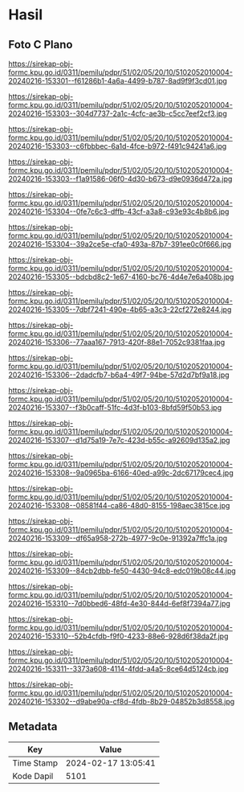 # Hasil

## Foto C Plano

https://sirekap-obj-formc.kpu.go.id/0311/pemilu/pdpr/51/02/05/20/10/5102052010004-20240216-153301--f61286b1-4a6a-4499-b787-8ad9f9f3cd01.jpg

https://sirekap-obj-formc.kpu.go.id/0311/pemilu/pdpr/51/02/05/20/10/5102052010004-20240216-153303--304d7737-2a1c-4cfc-ae3b-c5cc7eef2cf3.jpg

https://sirekap-obj-formc.kpu.go.id/0311/pemilu/pdpr/51/02/05/20/10/5102052010004-20240216-153303--c6fbbbec-6a1d-4fce-b972-f491c94241a6.jpg

https://sirekap-obj-formc.kpu.go.id/0311/pemilu/pdpr/51/02/05/20/10/5102052010004-20240216-153303--f1a91586-06f0-4d30-b673-d9e0936d472a.jpg

https://sirekap-obj-formc.kpu.go.id/0311/pemilu/pdpr/51/02/05/20/10/5102052010004-20240216-153304--0fe7c6c3-dffb-43cf-a3a8-c93e93c4b8b6.jpg

https://sirekap-obj-formc.kpu.go.id/0311/pemilu/pdpr/51/02/05/20/10/5102052010004-20240216-153304--39a2ce5e-cfa0-493a-87b7-391ee0c0f666.jpg

https://sirekap-obj-formc.kpu.go.id/0311/pemilu/pdpr/51/02/05/20/10/5102052010004-20240216-153305--bdcbd8c2-1e67-4160-bc76-4d4e7e6a408b.jpg

https://sirekap-obj-formc.kpu.go.id/0311/pemilu/pdpr/51/02/05/20/10/5102052010004-20240216-153305--7dbf7241-490e-4b65-a3c3-22cf272e8244.jpg

https://sirekap-obj-formc.kpu.go.id/0311/pemilu/pdpr/51/02/05/20/10/5102052010004-20240216-153306--77aaa167-7913-420f-88e1-7052c9381faa.jpg

https://sirekap-obj-formc.kpu.go.id/0311/pemilu/pdpr/51/02/05/20/10/5102052010004-20240216-153306--2dadcfb7-b6a4-49f7-94be-57d2d7bf9a18.jpg

https://sirekap-obj-formc.kpu.go.id/0311/pemilu/pdpr/51/02/05/20/10/5102052010004-20240216-153307--f3b0caff-51fc-4d3f-b103-8bfd59f50b53.jpg

https://sirekap-obj-formc.kpu.go.id/0311/pemilu/pdpr/51/02/05/20/10/5102052010004-20240216-153307--d1d75a19-7e7c-423d-b55c-a92609d135a2.jpg

https://sirekap-obj-formc.kpu.go.id/0311/pemilu/pdpr/51/02/05/20/10/5102052010004-20240216-153308--9a0965ba-6166-40ed-a99c-2dc67179cec4.jpg

https://sirekap-obj-formc.kpu.go.id/0311/pemilu/pdpr/51/02/05/20/10/5102052010004-20240216-153308--08581f44-ca86-48d0-8155-198aec3815ce.jpg

https://sirekap-obj-formc.kpu.go.id/0311/pemilu/pdpr/51/02/05/20/10/5102052010004-20240216-153309--df65a958-272b-4977-9c0e-91392a7ffc1a.jpg

https://sirekap-obj-formc.kpu.go.id/0311/pemilu/pdpr/51/02/05/20/10/5102052010004-20240216-153309--84cb2dbb-fe50-4430-94c8-edc019b08c44.jpg

https://sirekap-obj-formc.kpu.go.id/0311/pemilu/pdpr/51/02/05/20/10/5102052010004-20240216-153310--7d0bbed6-48fd-4e30-844d-6ef8f7394a77.jpg

https://sirekap-obj-formc.kpu.go.id/0311/pemilu/pdpr/51/02/05/20/10/5102052010004-20240216-153310--52b4cfdb-f9f0-4233-88e6-928d6f38da2f.jpg

https://sirekap-obj-formc.kpu.go.id/0311/pemilu/pdpr/51/02/05/20/10/5102052010004-20240216-153311--3373a608-4114-4fdd-a4a5-8ce64d5124cb.jpg

https://sirekap-obj-formc.kpu.go.id/0311/pemilu/pdpr/51/02/05/20/10/5102052010004-20240216-153302--d9abe90a-cf8d-4fdb-8b29-04852b3d8558.jpg


## Metadata

| Key        | Value               |
| ---------- | ------------------- |
| Time Stamp | 2024-02-17 13:05:41 |
| Kode Dapil | 5101                |



